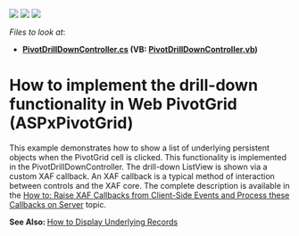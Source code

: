 <!-- default badges list -->
![](https://img.shields.io/endpoint?url=https://codecentral.devexpress.com/api/v1/VersionRange/128591594/12.1.4%2B)
[![](https://img.shields.io/badge/Open_in_DevExpress_Support_Center-FF7200?style=flat-square&logo=DevExpress&logoColor=white)](https://supportcenter.devexpress.com/ticket/details/E4087)
[![](https://img.shields.io/badge/📖_How_to_use_DevExpress_Examples-e9f6fc?style=flat-square)](https://docs.devexpress.com/GeneralInformation/403183)
<!-- default badges end -->
<!-- default file list -->
*Files to look at*:

* **[PivotDrillDownController.cs](./CS/PivotGridDrillDown.Module.Web/Controllers/PivotDrillDownController.cs) (VB: [PivotDrillDownController.vb](./VB/PivotGridDrillDown.Module.Web/Controllers/PivotDrillDownController.vb))**
<!-- default file list end -->
# How to implement the drill-down functionality in Web PivotGrid (ASPxPivotGrid)


<p>This example demonstrates how to show a list of underlying persistent objects when the PivotGrid cell is clicked. This functionality is implemented in the PivotDrillDownController. The drill-down ListView is shown via a custom XAF callback. An XAF callback is a typical method of interaction between controls and the XAF core. The complete description is available in the <a href="https://documentation.devexpress.com/eXpressAppFramework/119706/Task-Based-Help/Miscellaneous-UI-Customizations/How-to-Raise-XAF-Callbacks-from-Client-Side-Events-and-Process-these-Callbacks-on-Server">How to: Raise XAF Callbacks from Client-Side Events and Process these Callbacks on Server</a> topic.</p>
<p><strong>See Also: </strong><a href="https://www.devexpress.com/Support/Center/p/E1873">How to Display Underlying Records</a><strong><br></strong></p>

<br/>



